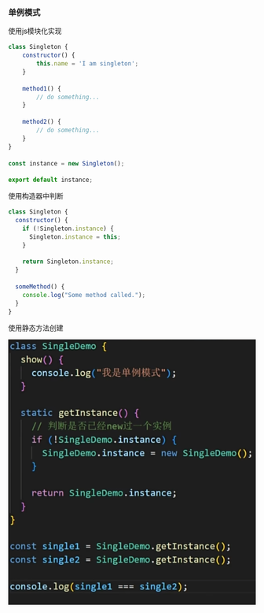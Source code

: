 ### 单例模式

使用js模块化实现

```js
class Singleton {
    constructor() {
        this.name = 'I am singleton';
    }
 
    method1() {
        // do something...
    }
 
    method2() {
        // do something...
    }
}
 
const instance = new Singleton();
 
export default instance;
```

使用构造器中判断

```js
class Singleton {
  constructor() {
    if (!Singleton.instance) {
      Singleton.instance = this;
    }

    return Singleton.instance;
  }

  someMethod() {
    console.log("Some method called.");
  }
}
```

使用静态方法创建

![image-20240421162614867](img/image-20240421162614867.png)